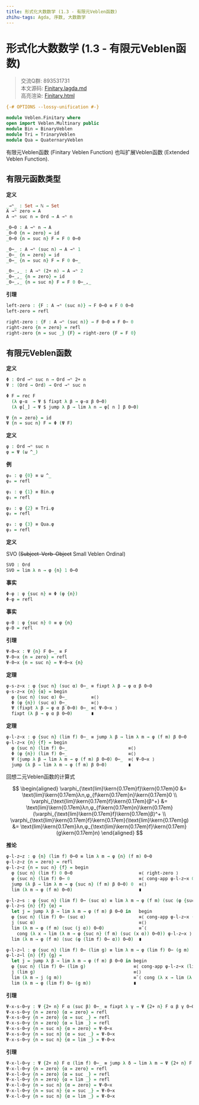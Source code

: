 ```yaml
---
title: 形式化大数数学 (1.3 - 有限元Veblen函数)
zhihu-tags: Agda, 序数, 大数数学
---
```


# 形式化大数数学 (1.3 - 有限元Veblen函数)

> 交流Q群: 893531731  
> 本文源码: [Finitary.lagda.md](https://github.com/choukh/agda-googology/blob/main/src/Veblen/Finitary.lagda.md)  
> 高亮渲染: [Finitary.html](https://choukh.github.io/agda-googology/Veblen.Finitary.html)  

```agda
{-# OPTIONS --lossy-unification #-}

module Veblen.Finitary where
open import Veblen.Multinary public
module Bin = BinaryVeblen
module Tri = TrinaryVeblen
module Qua = QuaternaryVeblen
```

有限元Veblen函数 (Finitary Veblen Function) 也叫扩展Veblen函数 (Extended Veblen Function).

## 有限元函数类型

**定义**

```agda
_→ⁿ_ : Set → ℕ → Set
A →ⁿ zero = A
A →ⁿ suc n = Ord → A →ⁿ n
```

```agda
_0⋯0 : A →ⁿ n → A
_0⋯0 {n = zero} = id
_0⋯0 {n = suc n} F = F 0 0⋯0
```

```agda
_0⋯_ : A →ⁿ (suc n) → A →ⁿ 1
_0⋯_ {n = zero} = id
_0⋯_ {n = suc n} F = F 0 0⋯_
```

```agda
_0⋯_,_ : A →ⁿ (2+ n) → A →ⁿ 2
_0⋯_,_ {n = zero} = id
_0⋯_,_ {n = suc n} F = F 0 0⋯_,_
```

**引理**

```agda
left-zero : {F : A →ⁿ (suc n)} → F 0⋯0 ≡ F 0 0⋯0
left-zero = refl

right-zero : {F : A →ⁿ (suc n)} → F 0⋯0 ≡ F 0⋯ 0
right-zero {n = zero} = refl
right-zero {n = suc _} {F} = right-zero {F = F 0}
```

## 有限元Veblen函数

**定义**

```agda
Φ : Ord →ⁿ suc n → Ord →ⁿ 2+ n
Ψ : (Ord → Ord) → Ord →ⁿ suc n
```

```agda
Φ F = rec F
  (λ φ-α  → Ψ $ fixpt λ β → φ-α β 0⋯0)
  (λ φ[_] → Ψ $ jump λ β → lim λ n → φ[ n ] β 0⋯0)
```

```agda
Ψ {n = zero} = id
Ψ {n = suc n} F = Φ (Ψ F)
```

**定义**

```agda
φ : Ord →ⁿ suc n
φ = Ψ (ω ^_)
```

**例**

```agda
φ₀ : φ {0} ≡ ω ^_
φ₀ = refl
```

```agda
φ₁ : φ {1} ≡ Bin.φ
φ₁ = refl
```

```agda
φ₂ : φ {2} ≡ Tri.φ
φ₂ = refl
```

```agda
φ₃ : φ {3} ≡ Qua.φ
φ₃ = refl
```

**定义**

SVO (~~Subject–Verb–Object~~ Small Veblen Ordinal)

```agda
SVO : Ord
SVO = lim λ n → φ {n} 1 0⋯0
```

**事实**

```agda
Φ-φ : φ {suc n} ≡ Φ (φ {n})
Φ-φ = refl
```

**事实**

```agda
φ-0 : φ {suc n} 0 ≡ φ {n}
φ-0 = refl
```

**引理**

```agda
Ψ-0⋯x : Ψ {n} F 0⋯_ ≡ F
Ψ-0⋯x {n = zero} = refl
Ψ-0⋯x {n = suc n} = Ψ-0⋯x {n}
```

**定理**

```agda
φ-s-z⋯x : φ {suc n} (suc α) 0⋯_ ≡ fixpt λ β → φ α β 0⋯0
φ-s-z⋯x {n} {α} = begin
  φ {suc n} (suc α) 0⋯_         ≡⟨⟩
  Φ (φ {n}) (suc α) 0⋯_         ≡⟨⟩
  Ψ (fixpt λ β → φ α β 0⋯0) 0⋯_ ≡⟨ Ψ-0⋯x ⟩
  fixpt (λ β → φ α β 0⋯0)       ∎
```

**定理**

```agda
φ-l-z⋯x : φ {suc n} (lim f) 0⋯_ ≡ jump λ β → lim λ m → φ (f m) β 0⋯0
φ-l-z⋯x {n} {f} = begin
  φ {suc n} (lim f) 0⋯_                       ≡⟨⟩
  Φ (φ {n}) (lim f) 0⋯_                       ≡⟨⟩
  Ψ (jump λ β → lim λ m → φ (f m) β 0⋯0) 0⋯_  ≡⟨ Ψ-0⋯x ⟩
  jump (λ β → lim λ m → φ (f m) β 0⋯0)        ∎
```

回想二元Veblen函数的计算式

$$
\begin{aligned}
\varphi_{\text{lim}\kern{0.17em}f}\kern{0.17em}0 &= \text{lim}\kern{0.17em}λn,φ_{f\kern{0.17em}n}\kern{0.17em}0 \\
\varphi_{\text{lim}\kern{0.17em}f}\kern{0.17em}(β^+) &= \text{lim}\kern{0.17em}λn,φ_{f\kern{0.17em}n}\kern{0.17em}(\varphi_{\text{lim}\kern{0.17em}f}\kern{0.17em}β)^+ \\
\varphi_{\text{lim}\kern{0.17em}f}\kern{0.17em}(\text{lim}\kern{0.17em}g) &= \text{lim}\kern{0.17em}λn,φ_{\text{lim}\kern{0.17em}f}\kern{0.17em}(g\kern{0.17em}n)
\end{aligned}
$$

**推论**

```agda
φ-l-z⋯z : φ {n} (lim f) 0⋯0 ≡ lim λ m → φ {n} (f m) 0⋯0
φ-l-z⋯z {n = zero} = refl
φ-l-z⋯z {n = suc n} {f} = begin
  φ {suc n} (lim f) 0 0⋯0                         ≡⟨ right-zero ⟩
  φ {suc n} (lim f) 0⋯ 0                          ≡⟨ cong-app φ-l-z⋯x 0 ⟩
  jump (λ β → lim λ m → φ {suc n} (f m) β 0⋯0) 0  ≡⟨⟩
  lim (λ m → φ (f m) 0⋯0)                         ∎
```

```agda
φ-l-z⋯s : φ {suc n} (lim f) 0⋯ (suc α) ≡ lim λ m → φ (f m) (suc (φ {suc n} (lim f) 0⋯ α)) 0⋯0
φ-l-z⋯s {n} {f} {α} =
  let j = jump λ β → lim λ m → φ (f m) β 0⋯0 in   begin
  φ {suc n} (lim f) 0⋯ (suc α)                    ≡⟨ cong-app φ-l-z⋯x (suc α) ⟩
  j (suc α)                                       ≡⟨⟩
  lim (λ m → φ (f m) (suc (j α)) 0⋯0)             ≡˘⟨
    cong (λ x → lim (λ m → φ {suc n} (f m) (suc (x α)) 0⋯0)) φ-l-z⋯x ⟩
  lim (λ m → φ (f m) (suc (φ (lim f) 0⋯ α)) 0⋯0)  ∎
```

```agda
φ-l-z⋯l : φ {suc n} (lim f) 0⋯ (lim g) ≡ lim λ m → φ (lim f) 0⋯ (g m)
φ-l-z⋯l {n} {f} {g} =
  let j = jump λ β → lim λ m → φ (f m) β 0⋯0 in begin
  φ {suc n} (lim f) 0⋯ (lim g)                  ≡⟨ cong-app φ-l-z⋯x (lim g) ⟩
  j (lim g)                                     ≡⟨⟩
  lim (λ m → j (g m))                           ≡˘⟨ cong (λ x → lim (λ m → x (g m))) φ-l-z⋯x ⟩
  lim (λ m → φ (lim f) 0⋯ (g m))                ∎
```

**引理**

```agda
Ψ-x-s-0⋯y : Ψ {2+ n} F α (suc β) 0⋯_ ≡ fixpt λ γ → Ψ {2+ n} F α β γ 0⋯0
Ψ-x-s-0⋯y {n = zero} {α = zero} = refl
Ψ-x-s-0⋯y {n = zero} {α = suc _} = refl
Ψ-x-s-0⋯y {n = zero} {α = lim _} = refl
Ψ-x-s-0⋯y {n = suc n} {α = zero} = Ψ-0⋯x
Ψ-x-s-0⋯y {n = suc n} {α = suc _} = Ψ-0⋯x
Ψ-x-s-0⋯y {n = suc n} {α = lim _} = Ψ-0⋯x
```

**引理**

```agda
Ψ-x-l-0⋯y : Ψ {2+ n} F α (lim f) 0⋯_ ≡ jump λ δ → lim λ m → Ψ {2+ n} F α (f m) δ 0⋯0
Ψ-x-l-0⋯y {n = zero} {α = zero} = refl
Ψ-x-l-0⋯y {n = zero} {α = suc _} = refl
Ψ-x-l-0⋯y {n = zero} {α = lim _} = refl
Ψ-x-l-0⋯y {n = suc n} {α = zero} = Ψ-0⋯x
Ψ-x-l-0⋯y {n = suc n} {α = suc _} = Ψ-0⋯x
Ψ-x-l-0⋯y {n = suc n} {α = lim _} = Ψ-0⋯x
```
